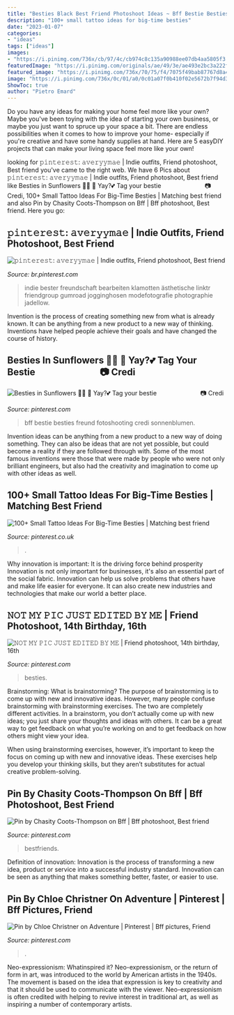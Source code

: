 ```yaml
---
title: "Besties Black Best Friend Photoshoot Ideas ~ Bff Bestie Besties Freund Fotoshooting Credi Sonnenblumen"
description: "100+ small tattoo ideas for big-time besties"
date: "2023-01-07"
categories:
- "ideas"
tags: ["ideas"]
images:
- "https://i.pinimg.com/736x/cb/97/4c/cb974c8c135a90988ee07db4aa5805f3.jpg"
featuredImage: "https://i.pinimg.com/originals/ae/49/3e/ae493e2bc3a222f03a9c4d571961f010.jpg"
featured_image: "https://i.pinimg.com/736x/70/75/f4/7075f49bab87767d8a4979c3d2d4cad4.jpg"
image: "https://i.pinimg.com/736x/0c/01/a0/0c01a07f0b410f02e5672b7f94d36c09.jpg"
ShowToc: true
author: "Pietro Emard"
---
```



Do you have any ideas for making your home feel more like your own? Maybe you've been toying with the idea of starting your own business, or maybe you just want to spruce up your space a bit. There are endless possibilities when it comes to how to improve your home- especially if you're creative and have some handy supplies at hand. Here are 5 easyDIY projects that can make your living space feel more like your own!

	

		
looking for 𝚙𝚒𝚗𝚝𝚎𝚛𝚎𝚜𝚝: 𝚊𝚟𝚎𝚛𝚢𝚢𝚖𝚊𝚎 | Indie outfits, Friend photoshoot, Best friend you've came to the right web. We have 6 Pics about 𝚙𝚒𝚗𝚝𝚎𝚛𝚎𝚜𝚝: 𝚊𝚟𝚎𝚛𝚢𝚢𝚖𝚊𝚎 | Indie outfits, Friend photoshoot, Best friend like Besties in Sunflowers 🌻💛 ️👭 Yay?💕 Tag your bestie ⠀⠀⠀⠀⠀⠀⠀⠀⠀ 📷 Credi, 100+ Small Tattoo Ideas For Big-Time Besties | Matching best friend and also Pin by Chasity Coots-Thompson on Bff | Bff photoshoot, Best friend. Here you go:
		
    
## 𝚙𝚒𝚗𝚝𝚎𝚛𝚎𝚜𝚝: 𝚊𝚟𝚎𝚛𝚢𝚢𝚖𝚊𝚎 | Indie Outfits, Friend Photoshoot, Best Friend

<img loading=lazy src="https://i.pinimg.com/originals/ae/49/3e/ae493e2bc3a222f03a9c4d571961f010.jpg" onerror="this.onerror=null;this.src='https://tse1.mm.bing.net/th?id=OIP.-OnMIPIIEjZ122fYymKoVQHaLd&amp;pid=15.1';" alt="𝚙𝚒𝚗𝚝𝚎𝚛𝚎𝚜𝚝: 𝚊𝚟𝚎𝚛𝚢𝚢𝚖𝚊𝚎 | Indie outfits, Friend photoshoot, Best friend">

_Source: br.pinterest.com_

>indie bester freundschaft bearbeiten klamotten ästhetische linktr friendgroup gumroad jogginghosen modefotografie photographie jadellow. 

	

Invention is the process of creating something new from what is already known. It can be anything from a new product to a new way of thinking. Inventions have helped people achieve their goals and have changed the course of history.

    
## Besties In Sunflowers 🌻💛 ️👭 Yay?💕 Tag Your Bestie ⠀⠀⠀⠀⠀⠀⠀⠀⠀ 📷 Credi

<img loading=lazy src="https://i.pinimg.com/736x/0c/01/a0/0c01a07f0b410f02e5672b7f94d36c09.jpg" onerror="this.onerror=null;this.src='https://tse4.mm.bing.net/th?id=OIP.BnGnDaKl521pkJ90w9NLVwHaJQ&amp;pid=15.1';" alt="Besties in Sunflowers 🌻💛 ️👭 Yay?💕 Tag your bestie ⠀⠀⠀⠀⠀⠀⠀⠀⠀ 📷 Credi">

_Source: pinterest.com_

>bff bestie besties freund fotoshooting credi sonnenblumen. 

	

Invention ideas can be anything from a new product to a new way of doing something. They can also be ideas that are not yet possible, but could become a reality if they are followed through with. Some of the most famous inventions were those that were made by people who were not only brilliant engineers, but also had the creativity and imagination to come up with other ideas as well.

    
## 100+ Small Tattoo Ideas For Big-Time Besties | Matching Best Friend

<img loading=lazy src="https://i.pinimg.com/736x/ed/87/e0/ed87e087b6559d81464c3d882c9f2630.jpg" onerror="this.onerror=null;this.src='https://tse4.mm.bing.net/th?id=OIP.d6prawhWTpupeJ8RWhZ-OAHaHa&amp;pid=15.1';" alt="100+ Small Tattoo Ideas For Big-Time Besties | Matching best friend">

_Source: pinterest.co.uk_

>. 

	

Why innovation is important: It is the driving force behind prosperity
Innovation is not only important for businesses, it's also an essential part of the social fabric. Innovation can help us solve problems that others have and make life easier for everyone. It can also create new industries and technologies that make our world a better place.

    
## 𝙽𝙾𝚃 𝙼𝚈 𝙿𝙸𝙲 𝙹𝚄𝚂𝚃 𝙴𝙳𝙸𝚃𝙴𝙳 𝙱𝚈 𝙼𝙴 | Friend Photoshoot, 14th Birthday, 16th

<img loading=lazy src="https://i.pinimg.com/736x/9b/ac/3e/9bac3e836982cfae3d6648b68feca788.jpg" onerror="this.onerror=null;this.src='https://tse3.mm.bing.net/th?id=OIP.ru97pb_l47vcFEVrkQCN3QHaJo&amp;pid=15.1';" alt="𝙽𝙾𝚃 𝙼𝚈 𝙿𝙸𝙲 𝙹𝚄𝚂𝚃 𝙴𝙳𝙸𝚃𝙴𝙳 𝙱𝚈 𝙼𝙴 | Friend photoshoot, 14th birthday, 16th">

_Source: pinterest.com_

>besties. 

	

Brainstorming: What is brainstorming?
The purpose of brainstorming is to come up with new and innovative ideas. However, many people confuse brainstorming with brainstorming exercises. The two are completely different activities.
In a brainstorm, you don’t actually come up with new ideas; you just share your thoughts and ideas with others. It can be a great way to get feedback on what you’re working on and to get feedback on how others might view your idea.

When using brainstorming exercises, however, it’s important to keep the focus on coming up with new and innovative ideas. These exercises help you develop your thinking skills, but they aren’t substitutes for actual creative problem-solving.

    
## Pin By Chasity Coots-Thompson On Bff | Bff Photoshoot, Best Friend

<img loading=lazy src="https://i.pinimg.com/736x/cb/97/4c/cb974c8c135a90988ee07db4aa5805f3.jpg" onerror="this.onerror=null;this.src='https://tse1.mm.bing.net/th?id=OIP.m5C_LNmJVd0g4wxtl9eU9wHaJ3&amp;pid=15.1';" alt="Pin by Chasity Coots-Thompson on Bff | Bff photoshoot, Best friend">

_Source: pinterest.com_

>bestfriends. 

	

Definition of innovation:
Innovation is the process of transforming a new idea, product or service into a successful industry standard. Innovation can be seen as anything that makes something better, faster, or easier to use.

    
## Pin By Chloe Christner On Adventure | Pinterest | Bff Pictures, Friend

<img loading=lazy src="https://i.pinimg.com/736x/70/75/f4/7075f49bab87767d8a4979c3d2d4cad4.jpg" onerror="this.onerror=null;this.src='https://tse1.mm.bing.net/th?id=OIP.ZiOumyeB8Yfu5Nz5vq95uQHaNK&amp;pid=15.1';" alt="Pin by Chloe Christner on Adventure | Pinterest | Bff pictures, Friend">

_Source: pinterest.com_

>. 

	

Neo-expressionism: Whatinspired it?
Neo-expressionism, or the return of form in art, was introduced to the world by American artists in the 1940s. The movement is based on the idea that expression is key to creativity and that it should be used to communicate with the viewer. Neo-expressionism is often credited with helping to revive interest in traditional art, as well as inspiring a number of contemporary artists.

